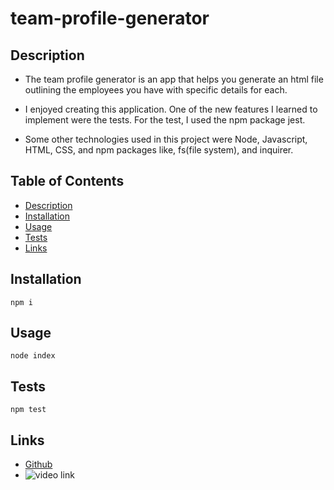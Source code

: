 # team-profile-generator

## Description
- The team profile generator is an app that helps you generate an html file outlining the employees you have with specific details for each. 

- I enjoyed creating this application. One of the new features I learned to implement were the tests. For the test, I used the npm package jest. 

- Some other technologies used in this project were Node, Javascript, HTML, CSS, and npm packages like, fs(file system), and inquirer. 


## Table of Contents
- [Description](#Description)
- [Installation](#Installation)
- [Usage](#Usage)
- [Tests](#Tests)
- [Links](#Usage)

## Installation
``` 
npm i
```

## Usage
```
node index
```

## Tests
```
npm test
```

## Links

- [Github](https://github.com/Reagintaylor/team-profile-generator)
- ![video link](https://drive.google.com/file/d/1P60No9M3jQYjtS1ZCfZMWUD7w7Zv5sAa/view?usp=sharing)

